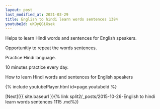 ```yaml
---
layout: post
last_modified_at: 2021-03-29
title: English to hindi learn words sentences 1384 
youtubeId: uKOyQGiXsek
---
```

 
 
Helps to learn Hindi words and sentences for English speakers.

Opportunitiy to repeat the words sentences. 

Practice Hindi language. 
 
10 minutes practice every day. 
 
How to learn Hindi words and sentences for English speakers 
 
{% include youtubePlayer.html id=page.youtubeId %}
 
 
[Next]({{ site.baseurl }}{% link  split2/_posts/2015-10-26-English to hindi learn words sentences 1115 .md%})
 
